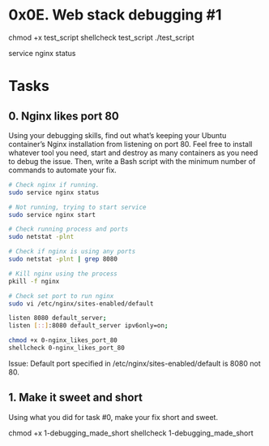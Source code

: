 # 0x0E. Web stack debugging #1

chmod +x test_script
shellcheck test_script
./test_script


service nginx status


# Tasks
## 0. Nginx likes port 80
Using your debugging skills, find out what’s keeping your Ubuntu container’s Nginx installation from listening on port 80. Feel free to install whatever tool you need, start and destroy as many containers as you need to debug the issue. Then, write a Bash script with the minimum number of commands to automate your fix.

```bash
# Check nginx if running.
sudo service nginx status

# Not running, trying to start service
sudo service nginx start

# Check running process and ports
sudo netstat -plnt

# Check if nginx is using any ports
sudo netstat -plnt | grep 8080

# Kill nginx using the process
pkill -f nginx

# Check set port to run nginx
sudo vi /etc/nginx/sites-enabled/default

listen 8080 default_server;
listen [::]:8080 default_server ipv6only=on;

chmod +x 0-nginx_likes_port_80
shellcheck 0-nginx_likes_port_80
```

Issue: Default port specified in /etc/nginx/sites-enabled/default is 8080 not 80.

## 1. Make it sweet and short
Using what you did for task #0, make your fix short and sweet.


chmod +x 1-debugging_made_short
shellcheck 1-debugging_made_short



